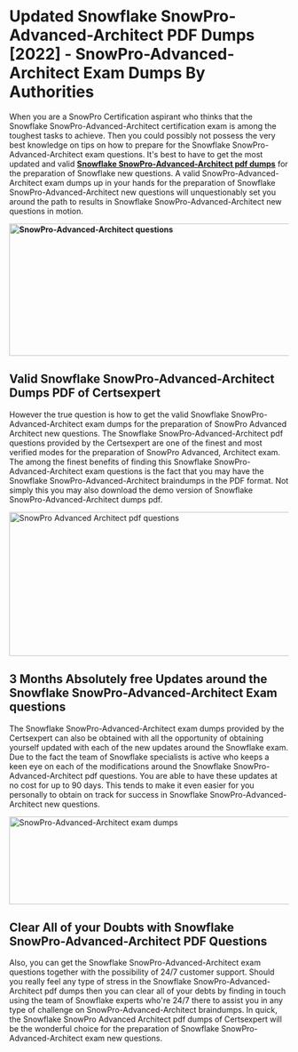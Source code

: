 <h1><strong>Updated Snowflake SnowPro-Advanced-Architect PDF Dumps [2022] - SnowPro-Advanced-Architect Exam Dumps By Authorities&nbsp;</strong></h1>
<p><span style="font-weight: 400;">When you are a SnowPro Certification aspirant who thinks that the Snowflake SnowPro-Advanced-Architect certification exam is among the toughest tasks to achieve. Then you could possibly not possess the very best knowledge on tips on how to prepare for the Snowflake SnowPro-Advanced-Architect exam questions. It's best to have to get the most updated and valid <strong><a href="https://www.certsexpert.com/SnowPro-Advanced-Architect-pdf-questions.html">Snowflake SnowPro-Advanced-Architect pdf dumps</a></strong> for the preparation of Snowflake new questions. A valid  SnowPro-Advanced-Architect exam dumps up in your hands for the preparation of Snowflake SnowPro-Advanced-Architect new questions will unquestionably set you around the path to results in Snowflake SnowPro-Advanced-Architect new questions in motion.</span></p>
<p><span style="font-weight: 400;"><strong><img style="display: block; margin-left: auto; margin-right: auto;" src="https://i.ibb.co/QXh983F/73475278-2429792180625311-4586132736837681152-n.jpg" alt="SnowPro-Advanced-Architect questions" width="632" height="238" /></strong></span></p>
<h2><strong>Valid Snowflake SnowPro-Advanced-Architect Dumps PDF of Certsexpert</strong></h2>
<p><span style="font-weight: 400;">However the true question is how to get the valid Snowflake SnowPro-Advanced-Architect exam dumps for the preparation of SnowPro Advanced Architect new questions. The Snowflake SnowPro-Advanced-Architect pdf questions provided by the Certsexpert are one of the finest and most verified modes for the preparation of SnowPro Advanced, Architect exam. The among the finest benefits of finding this Snowflake SnowPro-Advanced-Architect exam questions is the fact that you may have the Snowflake SnowPro-Advanced-Architect braindumps in the PDF format. Not simply this you may also download the demo version of Snowflake SnowPro-Advanced-Architect dumps pdf.</span></p>
<p><span style="font-weight: 400;"><img style="display: block; margin-left: auto; margin-right: auto;" src="https://i.ibb.co/Jd8hN2L/76714008-3182067705200142-8735104740007870464-n.jpg" alt="SnowPro Advanced Architect pdf questions" width="701" height="259" /></span></p>
<h2><strong>3 Months Absolutely free Updates around the Snowflake SnowPro-Advanced-Architect Exam questions</strong></h2>
<p><span style="font-weight: 400;">The Snowflake SnowPro-Advanced-Architect exam dumps provided by the Certsexpert can also be obtained with all the opportunity of obtaining yourself updated with each of the new updates around the Snowflake exam. Due to the fact the team of Snowflake specialists is active who keeps a keen eye on each of the modifications around the Snowflake SnowPro-Advanced-Architect pdf questions. You are able to have these updates at no cost for up to 90 days. This tends to make it even easier for you personally to obtain on track for success in Snowflake SnowPro-Advanced-Architect new questions.</span></p>
<p><span style="font-weight: 400;"><a href="https://www.certsexpert.com/SnowPro-Advanced-Architect-pdf-questions.html"><img style="display: block; margin-left: auto; margin-right: auto;" src="https://i.ibb.co/TMnKrkJ/75398236-424489711531572-5064688549987614720-n.jpg" alt="SnowPro-Advanced-Architect exam dumps" width="714" height="158" /></a></span></p>
<h2><strong>Clear All of your Doubts with Snowflake SnowPro-Advanced-Architect PDF Questions</strong></h2>
<p>Also, you can get the Snowflake SnowPro-Advanced-Architect exam questions together with the possibility of 24/7 customer support. Should you really feel any type of stress in the Snowflake SnowPro-Advanced-Architect pdf dumps then you can clear all of your debts by finding in touch using the team of Snowflake experts who're 24/7 there to assist you in any type of challenge on  SnowPro-Advanced-Architect braindumps. In quick, the Snowflake SnowPro Advanced Architect pdf dumps of Certsexpert will be the wonderful choice for the preparation of Snowflake SnowPro-Advanced-Architect exam new questions.</p>
